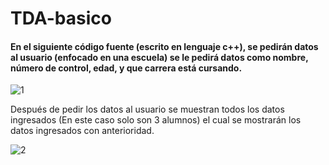 # TDA-basico

#### En el siguiente código fuente (escrito en lenguaje c++), se pedirán datos al usuario (enfocado en una escuela) se le pedirá datos como nombre, número de control, edad, y que carrera está cursando.
![1](https://user-images.githubusercontent.com/71052252/95814333-be026380-0cdf-11eb-9570-c54f00b3f04c.png)

Después de pedir los datos al usuario se muestran todos los datos ingresados (En este caso solo son 3 alumnos) el cual se mostrarán los datos ingresados con anterioridad.

![2](https://user-images.githubusercontent.com/71052252/95814357-c8246200-0cdf-11eb-94d2-ba32aaa0fc06.png)
